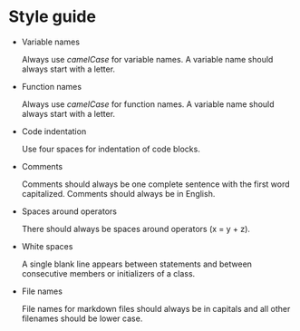# Style guide

* Variable names

	Always use *camelCase* for variable names. A variable name should always start with a letter.

* Function names

	Always use *camelCase* for function names. A variable name should always start with a letter.

* Code indentation

	Use four spaces for indentation of code blocks.

* Comments

	Comments should always be one complete sentence with the first word capitalized. 
	Comments should always be in English.

* Spaces around operators

	There should always be spaces around operators (x = y + z).

* White spaces

	A single blank line appears between statements and between consecutive members or initializers of a class.

* File names

	File names for markdown files should always be in capitals and all other filenames should be lower case.


